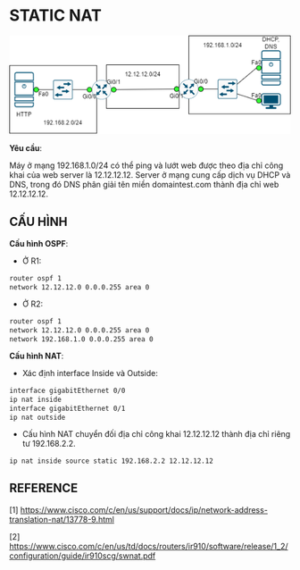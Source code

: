 # STATIC NAT

![Topology](./img/topology.png)

**Yêu cầu**:

Máy ở mạng 192.168.1.0/24 có thể ping và lướt web được theo địa chỉ công khai của web server là 12.12.12.12. Server ở mạng cung cấp dịch vụ DHCP và DNS, trong đó DNS phân giải tên miền domaintest.com thành địa chỉ web 12.12.12.12.

## CẤU HÌNH

**Cấu hình OSPF**:

- Ở R1:

```
router ospf 1
network 12.12.12.0 0.0.0.255 area 0
```

- Ở R2:

```
router ospf 1
network 12.12.12.0 0.0.0.255 area 0
network 192.168.1.0 0.0.0.255 area 0
```

**Cấu hình NAT**:

- Xác định interface Inside và Outside:

```
interface gigabitEthernet 0/0
ip nat inside
interface gigabitEthernet 0/1
ip nat outside
```

- Cấu hình NAT chuyển đối địa chỉ công khai 12.12.12.12 thành địa chỉ riêng tư 192.168.2.2.

```
ip nat inside source static 192.168.2.2 12.12.12.12
```

## REFERENCE

[1] <https://www.cisco.com/c/en/us/support/docs/ip/network-address-translation-nat/13778-9.html>

[2] <https://www.cisco.com/c/en/us/td/docs/routers/ir910/software/release/1_2/configuration/guide/ir910scg/swnat.pdf>
